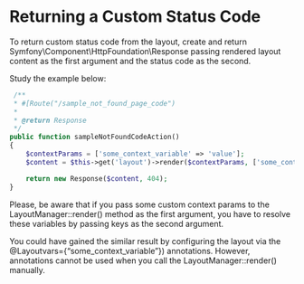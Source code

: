 <a id="dev-doc-frontend-layouts-returning-custom-status-code"></a>

# Returning a Custom Status Code

To return custom status code from the layout, create and return
Symfony\\Component\\HttpFoundation\\Response passing rendered layout
content as the first argument and the status code as the second.

Study the example below:

```php
 /**
 * #[Route("/sample_not_found_page_code")
 *
 * @return Response
 */
public function sampleNotFoundCodeAction()
{
    $contextParams = ['some_context_variable' => 'value'];
    $content = $this->get('layout')->render($contextParams, ['some_context_variable']);

    return new Response($content, 404);
}
```

Please, be aware that if you pass some custom context params to the
LayoutManager::render() method as the first argument, you have to
resolve these variables by passing keys as the second argument.

You could have gained the similar result by configuring the layout via
the @Layoutvars={“some_context_variable”}) annotations. However,
annotations cannot be used when you call the LayoutManager::render()
manually.

